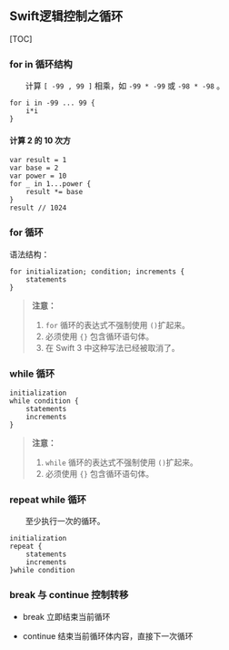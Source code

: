 ## Swift逻辑控制之循环

[TOC]

### for in 循环结构
　　计算 `[ -99 , 99 ]` 相乘，如 `-99 * -99` 或 `-98 * -98` 。
```
for i in -99 ... 99 {
    i*i
}
```
#### 计算 2 的 10 次方
```
var result = 1
var base = 2
var power = 10
for _ in 1...power {
    result *= base
}
result // 1024
```

### for 循环

语法结构：
```
for initialization; condition; increments {
	statements
}
```

> **注意：** 
> 1. `for` 循环的表达式不强制使用 `()`扩起来。
> 2. 必须使用 `{}` 包含循环语句体。
> 3. 在 Swift 3 中这种写法已经被取消了。

### while 循环

```
initialization
while condition {
	statements
    increments
}
```
> **注意：** 
> 1. `while` 循环的表达式不强制使用 `()`扩起来。
> 2. 必须使用 `{}` 包含循环语句体。



### repeat while 循环
　　至少执行一次的循环。
```
initialization
repeat {
	statements
    increments
}while condition
```

### break 与 continue 控制转移

* break 立即结束当前循环

* continue 结束当前循环体内容，直接下一次循环